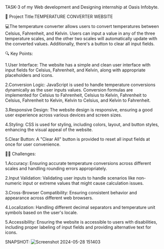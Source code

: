 TASK-3 of my Web development and Designing internship at Oasis Infobyte.


📌 Project Title:TEMPERATURE CONVERTER WEBSITE

💻The temperature converter allows users to convert temperatures between Celsius, Fahrenheit, and Kelvin. Users can input a value in any of the three temperature scales, and the other two scales will automatically update with the converted values. Additionally, there's a button to clear all input fields.

🔍 Key Points:

1.User Interface: The website has a simple and clean user interface with input fields for Celsius, Fahrenheit, and Kelvin, along with appropriate placeholders and icons.

2.Conversion Logic: JavaScript is used to handle temperature conversions dynamically as the user inputs values. Conversion formulas are implemented for Celsius to Fahrenheit, Celsius to Kelvin, Fahrenheit to Celsius, Fahrenheit to Kelvin, Kelvin to Celsius, and Kelvin to Fahrenheit.

3.Responsive Design: The website design is responsive, ensuring a good user experience across various devices and screen sizes.

4.Styling: CSS is used for styling, including colors, layout, and button styles, enhancing the visual appeal of the website.

5.Clear Button: A "Clear All" button is provided to reset all input fields at once for user convenience.

👩‍💻 Challenges:

1.Accuracy: Ensuring accurate temperature conversions across different scales and handling rounding errors appropriately.

2.Input Validation: Validating user inputs to handle scenarios like non-numeric input or extreme values that might cause calculation issues.

3.Cross-Browser Compatibility: Ensuring consistent behavior and appearance across different web browsers.

4.Localization: Handling different decimal separators and temperature unit symbols based on the user's locale.

5.Accessibility: Ensuring the website is accessible to users with disabilities, including proper labeling of input fields and providing alternative text for icons.

SNAPSHOT:
![Screenshot 2024-05-28 151403](https://github.com/Tangudu-Jyotirmayee/Temperature-converter-website/assets/170788125/0af407dc-3286-4d29-9abe-f095b48255b2)
